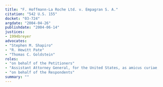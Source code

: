 ```yaml
---
title: "F. Hoffmann-La Roche Ltd. v. Empagran S. A."
citation: "542 U.S. 155"
docket: "03-724"
argdate: "2004-04-26"
publishdate: "2004-06-14"
justices:
- 1994breyer
advocates:
- "Stephen M. Shapiro"
- "R. Hewitt Pate"
- "Thomas C. Goldstein"
roles:
- "on behalf of the Petitioners"
- "Assistant Attorney General, for the United States, as amicus curiae, supporting the Petitioners"
- "on behalf of the Respondents"
summary: ""
---
```


